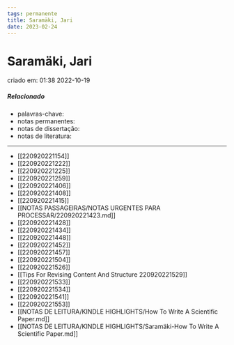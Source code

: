 ```yaml
---
tags: permanente
title: Saramäki, Jari
date: 2023-02-24
---
```


# Saramäki, Jari

criado em: 01:38 2022-10-19

##### Relacionado

- palavras-chave: 
- notas permanentes: 
- notas de dissertação:
- notas de literatura: 

---

- [[220920221154]]
- [[220920221222]]
- [[220920221225]]
- [[220920221259]]
- [[220920221406]]
- [[220920221408]]
- [[220920221415]]
- [[NOTAS PASSAGEIRAS/NOTAS URGENTES PARA PROCESSAR/220920221423.md]]
- [[220920221428]]
- [[220920221434]]
- [[220920221448]]
- [[220920221452]]
- [[220920221457]]
- [[220920221504]]
- [[220920221526]]
- [[Tips For Revising Content And Structure 220920221529]]
- [[220920221533]]
- [[220920221534]]
- [[220920221541]]
- [[220920221553]]
- [[NOTAS DE LEITURA/KINDLE HIGHLIGHTS/How To Write A Scientific Paper.md]]
- [[NOTAS DE LEITURA/KINDLE HIGHLIGHTS/Saramäki-How To Write A Scientific Paper.md]]
